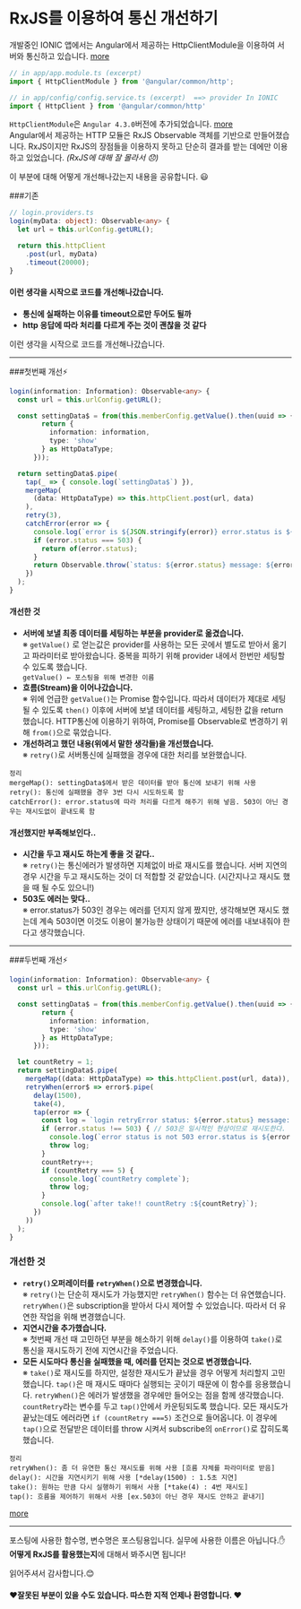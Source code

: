 RxJS를 이용하여 통신 개선하기
===

개발중인 IONIC 앱에서는 Angular에서 제공하는 HttpClientModule을 이용하여 서버와 통신하고 있습니다. [more](https://angular.io/guide/http)
```typescript
// in app/app.module.ts (excerpt)
import { HttpClientModule } from '@angular/common/http';

// in app/config/config.service.ts (excerpt)  ==> provider In IONIC
import { HttpClient } from '@angular/common/http'
```
`HttpClientModule`은 `Angular 4.3.0`버전에 추가되었습니다. [more](https://han41858.tistory.com/39)   
Angular에서 제공하는 HTTP 모듈은 RxJS Observable 객체를 기반으로 만들어졌습니다. RxJS이지만 RxJS의 장점들을 이용하지 못하고 단순히 결과를 받는 데에만 이용하고 있었습니다. _(RxJS에 대해 잘 몰라서 :disappointed:)_


이 부분에 대해 어떻게 개선해나갔는지 내용을 공유합니다. :smiley:

###기존
```typescript
// login.providers.ts
login(myData: object): Observable<any> {
  let url = this.urlConfig.getURL();

  return this.httpClient
    .post(url, myData)
    .timeout(20000);
}
```
#### 이런 생각을 시작으로 코드를 개선해나갔습니다.
- **통신에 실패하는 이유를 timeout으로만 두어도 될까**
- **http 응답에 따라 처리를 다르게 주는 것이 괜찮을 것 같다**

이런 생각을 시작으로 코드를 개선해나갔습니다.

---

###첫번째 개선:zap:

```typescript
login(information: Information): Observable<any> {
  const url = this.urlConfig.getURL();

  const settingData$ = from(this.memberConfig.getValue().then(uuid => {
        return {
          information: information,
          type: 'show'
        } as HttpDataType;
      }));

  return settingData$.pipe(
    tap(_ => { console.log(`settingData$`) }),
    mergeMap(
      (data: HttpDataType) => this.httpClient.post(url, data)
    ),
    retry(3),
    catchError(error => {
      console.log(`error is ${JSON.stringify(error)} error.status is ${error.status}`);
      if (error.status === 503) {
        return of(error.status);
      }
      return Observable.throw(`status: ${error.status} message: ${error.message}`);
    })
  );
}
```
#### 개선한 것
- **서버에 보낼 최종 데이터를 세팅하는 부분을 provider로 옮겼습니다.**   
※   ```getValue()``` 로 얻는값은 provider를 사용하는 모든 곳에서 별도로 받아서 옮기고 파라미터로 받아왔습니다. 중복을 피하기 위해 provider 내에서 한번만 세팅할 수 있도록 했습니다.   
`getValue() ← 포스팅을 위해 변경한 이름`   
- **흐름(Stream)을 이어나갔습니다.**   
※ 위에 언급한 `getValue()`는 Promise 함수입니다. 따라서 데이터가 제대로 세팅될 수 있도록 `then()` 이후에 서버에 보낼 데이터를 세팅하고, 세팅한 값을 return 했습니다. HTTP통신에 이용하기 위하여, Promise를 Observable로 변경하기 위해 `from()`으로 묶었습니다.    
- **개선하려고 했던 내용(위에서 말한 생각들)을 개선했습니다.**   
※ `retry()`로 서버통신에 실패했을 경우에 대한 처리를 보완했습니다.    
```
정리
mergeMap(): settingData$에서 받은 데이터를 받아 통신에 보내기 위해 사용
retry(): 통신에 실패했을 경우 3번 다시 시도하도록 함
catchError(): error.status에 따라 처리를 다르게 해주기 위해 넣음. 503이 아닌 경우는 재시도없이 끝내도록 함
```

#### 개선했지만 부족해보인다..
- **시간을 두고 재시도 하는게 좋을 것 같다..**   
※ `retry()`는 통신에러가 발생하면 지체없이 바로 재시도를 했습니다. 서버 지연의 경우 시간을 두고 재시도하는 것이 더 적합할 것 같았습니다. (시간지나고 재시도 했을 때 될 수도 있으니!)   
- **503도 에러는 맞다..**   
※ error.status가 503인 경우는 에러를 던지지 않게 짰지만, 생각해보면 재시도 했는데 계속 503이면 이것도 이용이 불가능한 상태이기 때문에 에러를 내보내줘야 한다고 생각했습니다.   

---

###두번째 개선:zap:

```typescript
login(information: Information): Observable<any> {
  const url = this.urlConfig.getURL();

  const settingData$ = from(this.memberConfig.getValue().then(uuid => {
        return {
          information: information,
          type: 'show'
        } as HttpDataType;
      }));

  let countRetry = 1;
  return settingData$.pipe(
    mergeMap((data: HttpDataType) => this.httpClient.post(url, data)),
    retryWhen(error$ => error$.pipe(
      delay(1500),
      take(4),
      tap(error => {
        const log = `login retryError status: ${error.status} message: ${error.message}`;
        if (error.status !== 503) { // 503은 일시적인 현상이므로 재시도한다.
          console.log(`error status is not 503 error.status is ${error.status}`);
          throw log;
        }
        countRetry++;
        if (countRetry === 5) {
          console.log(`countRetry complete`);
          throw log;
        }
        console.log(`after take!! countRetry :${countRetry}`);
      })
    ))
  );
}
```

### 개선한 것
- **`retry()`오퍼레이터를 `retryWhen()`으로 변경했습니다.**   
※ `retry()`는 단순히 재시도가 가능했지만 `retryWhen()` 함수는 더 유연했습니다. `retryWhen()`은 subscription을 받아서 다시 제어할 수 있었습니다. 따라서 더 유연한 작업을 위해 변경했습니다.   
- **지연시간을 추가했습니다.**   
※ 첫번째 개선 때 고민하던 부분을 해소하기 위해 `delay()`를 이용하여 `take()`로 통신을 재시도하기 전에 지연시간을 주었습니다.    
- **모든 시도마다 통신을 실패했을 때, 에러를 던지는 것으로 변경했습니다.**   
※ `take()`로 재시도를 하지만, 설정한 재시도가 끝났을 경우 어떻게 처리할지 고민했습니다. `tap()`은 매 재시도 때마다 실행되는 곳이기 때문에 이 함수를 응용했습니다. `retryWhen()`은 에러가 발생했을 경우에만 들어오는 점을 함께 생각했습니다.   
 `countRetry`라는 변수를 두고 `tap()`안에서 카운팅되도록 했습니다. 모든 재시도가 끝났는데도 에러라면 `if (countRetry ===5)` 조건으로 들어옵니다. 이 경우에 `tap()`으로 전달받은 데이터를 throw 시켜서 subscribe의 `onError()`로 잡히도록 했습니다.   

```
정리
retryWhen(): 좀 더 유연한 통신 재시도를 위해 사용 [흐름 자체를 파라미터로 받음]
delay(): 시간을 지연시키기 위해 사용 [*delay(1500) : 1.5초 지연]
take(): 원하는 만큼 다시 실행하기 위해서 사용 [*take(4) : 4번 재시도]
tap(): 흐름을 제어하기 위해서 사용 [ex.503이 아닌 경우 재시도 안하고 끝내기]
```

[more](https://stackoverflow.com/questions/44979131/rxjs-retry-with-delay-function)

---

포스팅에 사용한 함수명, 변수명은 포스팅용입니다. 실무에 사용한 이름은 아닙니다.:hand:   
**어떻게 RxJS를 활용했는지**에 대해서 봐주시면 됩니다!

읽어주셔서 감사합니다.:blush:


#### :heart:잘못된 부분이 있을 수도 있습니다. 따스한 지적 언제나 환영합니다. :heart:
